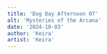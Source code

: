 ```yaml
---
title: 'Dog Day Afternoon 07'
alt: 'Mysteries of the Arcana'
date: '2024-10-03'
author: 'Keira'
artist: 'Keira'
---
```

